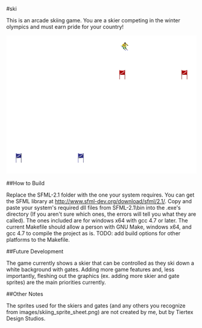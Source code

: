 #ski

This is an arcade skiing game. You are a skier competing in the winter 
olympics and must earn pride for your country!

![ski](ski-sample-1.png)

##How to Build

Replace the SFML-2.1 folder with the one your system requires.  You can get
the SFML library at http://www.sfml-dev.org/download/sfml/2.1/.  Copy and
paste your system's required dll files from SFML-2.1\bin into the .exe's
directory (If you aren't sure which ones, the errors will tell you what they
are called). The ones included are for windows x64 with gcc 4.7 or later.
The current Makefile should allow a person with GNU Make, windows x64, and
gcc 4.7 to compile the project as is. TODO: add build options for other
platforms to the Makefile.


##Future Development

The game currently shows a skier that can be controlled as they ski down a
white background with gates. Adding more game features and, less importantly,
fleshing out the graphics (ex. adding more skier and gate sprites) are the main
priorities currently.


##Other Notes

The sprites used for the skiers and gates (and any others you recognize from
images/skiing_sprite_sheet.png) are not created by me, but by Tiertex Design
Studios.
